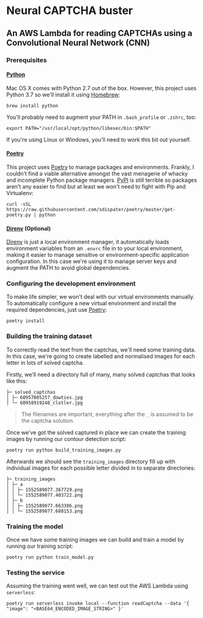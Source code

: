 # Neural CAPTCHA buster
## An AWS Lambda for reading CAPTCHAs using a Convolutional Neural Network (CNN)

### Prerequisites

#### [Python](https://docs.python-guide.org/starting/install3/osx/)

Mac OS X comes with Python 2.7 out of the box. However, this project uses Python 3.7 so we'll install it using [Homebrew](https://brew.sh/):

```shell
brew install python
```

You'll probably need to augment your PATH in `.bash_profile` or `.zshrc`, too:

```shell
export PATH="/usr/local/opt/python/libexec/bin:$PATH"
```

If you're using Linux or Windows, you'll need to work this bit out yourself.

#### [Poetry](https://poetry.eustace.io/docs/)

This project uses [Poetry](https://poetry.eustace.io/docs/) to manage packages and environments. Frankly, I couldn't find a viable alternative amongst the vast menagerie of whacky and incomplete Python package managers. [PyPI](https://pypi.org/) is still terrible so packages aren't any easier to find but at least we won't need to fight with Pip and Virtualenv:

```shell
curl -sSL https://raw.githubusercontent.com/sdispater/poetry/master/get-poetry.py | python
```

#### [Direnv](https://direnv.net/) (Optional)

[Direnv](https://direnv.net/) is just a local environment manager, it automatically loads environment variables from an `.envrc` file in to your local environment, making it easier to manage sensitive or environment-specific application configuration.  In this case we're using it to manage server keys and augment the PATH to avoid global dependencies.

### Configuring the development environment

To make life simpler, we won't deal with our virtual environments manually. To automatically configure a new virtual environment and install the required dependencies, just use [Poetry](https://poetry.eustace.io/docs/):

```shell
poetry install
```

### Building the training dataset

To correctly read the text from the captchas, we'll need some training data. In this case, we're going to create labelled and normalised images for each letter in lots of solved captcha.

Firstly, we'll need a directory full of many, many solved captchas that looks like this:

```
├─ solved_captchas
│ ├─ 60957005257_dowties.jpg
│ └─ 60958919248_clotler.jpg
```

> The filenames are important, everything after the `_` is assumed to be the captcha solution.

Once we've got the solved captured in place we can create the training images by running our contour detection script:

```shell
poetry run python build_training_images.py
```

Afterwards we should see the `training_images` directory fill up with individual images for each possible letter divided in to separate directories:

```
├─ training_images
│ ├─ a
│ │ ├─ 1552589077.367729.png
│ │ └─ 1552589077.403722.png
│ ├─ b
│ │ ├─ 1552589077.663386.png
│ │ └─ 1552589077.688153.png
```

### Training the model

Once we have some training images we can build and train a model by running our training script:

```shell
poetry run python train_model.py
```

### Testing the service

Assuming the training went well, we can test out the AWS Lambda using `serverless`:

```shell
poetry run serverless invoke local --function readCaptcha --data '{ "image": "<BASE64_ENCODED_IMAGE_STRING>" }'
```
